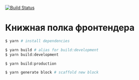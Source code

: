 [![Build Status](https://travis-ci.org/andrew--r/frontendbookshelf.svg?branch=master)](https://travis-ci.org/andrew--r/frontendbookshelf)

# Книжная полка фронтендера

```bash
$ yarn # install dependencies

$ yarn build # alias for build:development
$ yarn build:development

$ yarn build:production

$ yarn generate block # scaffold new block
```
